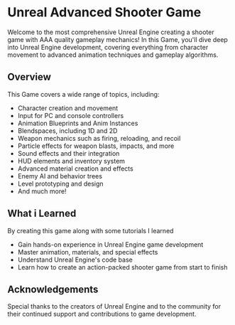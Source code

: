 # Unreal Advanced Shooter Game 

Welcome to the most comprehensive Unreal Engine creating a shooter game with AAA quality gameplay mechanics! In this Game, you'll dive deep into Unreal Engine development, covering everything from character movement to advanced animation techniques and gameplay algorithms.

## Overview

This Game covers a wide range of topics, including:

- Character creation and movement
- Input for PC and console controllers
- Animation Blueprints and Anim Instances
- Blendspaces, including 1D and 2D
- Weapon mechanics such as firing, reloading, and recoil
- Particle effects for weapon blasts, impacts, and more
- Sound effects and their integration
- HUD elements and inventory system
- Advanced material creation and effects
- Enemy AI and behavior trees
- Level prototyping and design
- And much more!

## What i Learned

By creating this game along with some tutorials I learned

- Gain hands-on experience in Unreal Engine game development
- Master animation, materials, and special effects
- Understand Unreal Engine's code base
- Learn how to create an action-packed shooter game from start to finish

## Acknowledgements

Special thanks to the creators of Unreal Engine and to the community for their continued support and contributions to game development.
